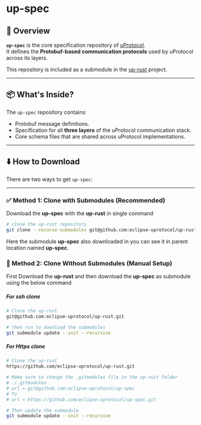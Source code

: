 # up-spec

## 📘 Overview

**`up-spec`** is the core specification repository of [uProtocol](https://github.com/eclipse-uprotocol/up-spec).  
It defines the **Protobuf-based communication protocols** used by uProtocol across its layers.

This repository is included as a submodule in the [up-rust](https://github.com/eclipse-uprotocol/up-rust/) project.

---

## 📦 What's Inside?

The `up-spec` repository contains:

- Protobuf message definitions.
- Specification for all **three layers** of the uProtocol communication stack.
- Core schema files that are shared across uProtocol implementations.

---

## ⬇️ How to Download

There are two ways to get `up-spec`:

---

### ✅ Method 1: Clone with Submodules (Recommended)

Download the **up-spec** with the **up-rust** in single command

```bash
# clone the up-rust repository
git clone --recurse-submodules git@github.com:eclipse-uprotocol/up-rust
```

Here the submodule **up-spec** also downloaded in you can see it in parent location named **up-spec**.

### 🔧 Method 2: Clone Without Submodules (Manual Setup)

First Download the **up-rust** and then download the **up-spec** as submodule using the below command

##### For ssh clone

```bash
# Clone the up-rust
git@github.com:eclipse-uprotocol/up-rust.git

# then run to download the submodules
git submodule update --init --recursive
```

##### For Https clone

```bash
# Clone the up-rust
https://github.com/eclipse-uprotocol/up-rust.git

# Make sure to change the .gitmodules file in the up-rust folder
# ./.gitmodules
# url = git@github.com:eclipse-uprotocol/up-spec
# To
# url = https://github.com/eclipse-uprotocol/up-spec.git

# Then update the submodule
git submodule update --init --recursive
```
